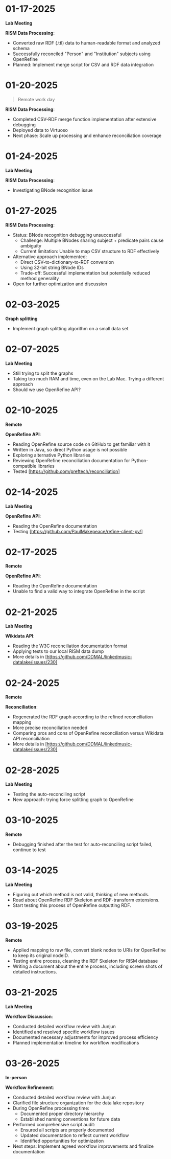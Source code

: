# 01-17-2025

**Lab Meeting**

**RISM Data Processing**:
- Converted raw RDF (.ttl) data to human-readable format and analyzed schema
- Successfully reconciled "Person" and "Institution" subjects using OpenRefine
- Planned: Implement merge script for CSV and RDF data integration

# 01-20-2025

> Remote work day

**RISM Data Processing**:
- Completed CSV-RDF merge function implementation after extensive debugging
- Deployed data to Virtuoso
- Next phase: Scale up processing and enhance reconciliation coverage

# 01-24-2025

**Lab Meeting**

**RISM Data Processing**:
- Investigating BNode recognition issue

# 01-27-2025

**RISM Data Processing**:
- Status: BNode recognition debugging unsuccessful
    - Challenge: Multiple BNodes sharing subject + predicate pairs cause ambiguity
    - Current limitation: Unable to map CSV structure to RDF effectively
- Alternative approach implemented:
    - Direct CSV-to-dictionary-to-RDF conversion
    - Using 32-bit string BNode IDs
    - Trade-off: Successful implementation but potentially reduced method generality
- Open for further optimization and discussion

# 02-03-2025
**Graph splitting**
- Implement graph splitting algorithm on a small data set

# 02-07-2025
**Lab Meeting**

- Still trying to split the graphs
- Taking too much RAM and time, even on the Lab Mac. Trying a different approach
- Should we use OpenRefine API?

# 02-10-2025
**Remote**

**OpenRefine API**:
- Reading OpenRefine source code on GitHub to get familiar with it
- Written in Java, so direct Python usage is not possible
- Exploring alternative Python libraries
- Reviewing OpenRefine reconciliation documentation for Python-compatible libraries
- Tested [https://github.com/preftech/reconciliation]

# 02-14-2025
**Lab Meeting**

**OpenRefine API**:
- Reading the OpenRefine documentation
- Testing [https://github.com/PaulMakepeace/refine-client-py/]

# 02-17-2025
**Remote**

**OpenRefine API**:
- Reading the OpenRefine documentation
- Unable to find a valid way to integrate OpenRefine in the script

# 02-21-2025

**Lab Meeting**

**Wikidata API**:
- Reading the W3C reconciliation documentation format
- Applying tests to our local RISM data dump
- More details in [https://github.com/DDMAL/linkedmusic-datalake/issues/230]

# 02-24-2025

**Remote**

**Reconciliation**:
- Regenerated the RDF graph according to the refined reconciliation mapping
- More precise reconciliation needed
- Comparing pros and cons of OpenRefine reconciliation versus Wikidata API reconciliation
- More details in [https://github.com/DDMAL/linkedmusic-datalake/issues/230]

# 02-28-2025

**Lab Meeting**

- Testing the auto-reconciling script
- New approach: trying force splitting graph to OpenRefine

# 03-10-2025

**Remote**

- Debugging finished after the test for auto-reconciling script failed, continue to test

# 03-14-2025

**Lab Meeting**

- Figuring out which method is not valid, thinking of new methods.
- Read about OpenRefine RDF Skeleton and RDF-transform extensions. 
- Start testing this process of OpenRefine outputting RDF.

# 03-19-2025

**Remote**

- Applied mapping to raw file, convert blank nodes to URIs for OpenRefine to keep its original nodeID.
- Testing entire process, cleaning the RDF Skeleton for RISM database
- Writing a document about the entire process, including screen shots of detailed instructions.

# 03-21-2025

**Lab Meeting**

**Workflow Discussion**:
- Conducted detailed workflow review with Junjun
- Identified and resolved specific workflow issues
- Documented necessary adjustments for improved process efficiency
- Planned implementation timeline for workflow modifications

# 03-26-2025

**In-person**

**Workflow Refinement**:
- Conducted detailed workflow review with Junjun
- Clarified file structure organization for the data lake repository
- During OpenRefine processing time:
    - Documented proper directory hierarchy
    - Established naming conventions for future data
- Performed comprehensive script audit:
    - Ensured all scripts are properly documented
    - Updated documentation to reflect current workflow
    - Identified opportunities for optimization
- Next steps: Implement agreed workflow improvements and finalize documentation
